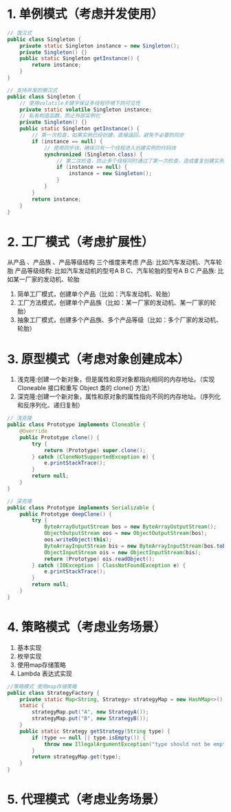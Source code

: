 # 1. 单例模式（考虑并发使用）

```java
// 饿汉式
public class Singleton {
    private static Singleton instance = new Singleton();
    private Singleton() {}
    public static Singleton getInstance() {
        return instance;
    }
}

// 支持并发的懒汉式
public class Singleton {
    // 使用volatile关键字保证多线程环境下的可见性
    private static volatile Singleton instance;
    // 私有构造函数，防止外部实例化
    private Singleton() {}
    public static Singleton getInstance() {
        // 第一次检查，如果实例已经创建，直接返回，避免不必要的同步
        if (instance == null) {
            // 使用同步块，确保只有一个线程进入创建实例的代码块
            synchronized (Singleton.class) {
                // 第二次检查，防止多个线程同时通过了第一次检查，造成重复创建实例
                if (instance == null) {
                    instance = new Singleton();
                }
            }
        }
        return instance;
    }
}
```

# 2. 工厂模式（考虑扩展性）
从产品 、产品族 、产品等级结构 三个维度来考虑
产品: 比如汽车发动机、汽车轮胎
产品等级结构: 比如汽车发动机的型号A B C、汽车轮胎的型号A B C
产品族: 比如某一厂家的发动机、轮胎
1. 简单工厂模式，创建单个产品（比如：汽车发动机、轮胎）
2. 工厂方法模式，创建单个产品族（比如：某一厂家的发动机、某一厂家的轮胎）
3. 抽象工厂模式，创建多个产品族、多个产品等级（比如：多个厂家的发动机、轮胎）


# 3. 原型模式（考虑对象创建成本）
1. 浅克隆:创建一个新对象，但是属性和原对象都指向相同的内存地址。（实现 Cloneable 接口和重写 Object 类的 clone() 方法）
2. 深克隆:创建一个新对象，属性和原对象的属性指向不同的内存地址。（序列化和反序列化、递归复制）

```java
// 浅克隆
public class Prototype implements Cloneable {
    @Override
    public Prototype clone() {
        try {
            return (Prototype) super.clone();
        } catch (CloneNotSupportedException e) {
            e.printStackTrace();
        }
        return null;
    }
}

// 深克隆
public class Prototype implements Serializable {
    public Prototype deepClone() {
        try {
            ByteArrayOutputStream bos = new ByteArrayOutputStream();
            ObjectOutputStream oos = new ObjectOutputStream(bos);
            oos.writeObject(this);
            ByteArrayInputStream bis = new ByteArrayInputStream(bos.toByteArray());
            ObjectInputStream ois = new ObjectInputStream(bis);
            return (Prototype) ois.readObject();
        } catch (IOException | ClassNotFoundException e) {
            e.printStackTrace();
        }
        return null;
    }
}
```

# 4. 策略模式（考虑业务场景）

1. 基本实现
2. 枚举实现
3. 使用map存储策略
4. Lambda 表达式实现

```java
//策略模式 使用map存储策略
public class StrategyFactory {
    private static Map<String, Strategy> strategyMap = new HashMap<>();
    static {
        strategyMap.put("A", new StrategyA());
        strategyMap.put("B", new StrategyB());
    }
    public static Strategy getStrategy(String type) {
        if (type == null || type.isEmpty()) {
            throw new IllegalArgumentException("type should not be empty.");
        }
        return strategyMap.get(type);
    }
}
```

# 5. 代理模式（考虑业务场景）


